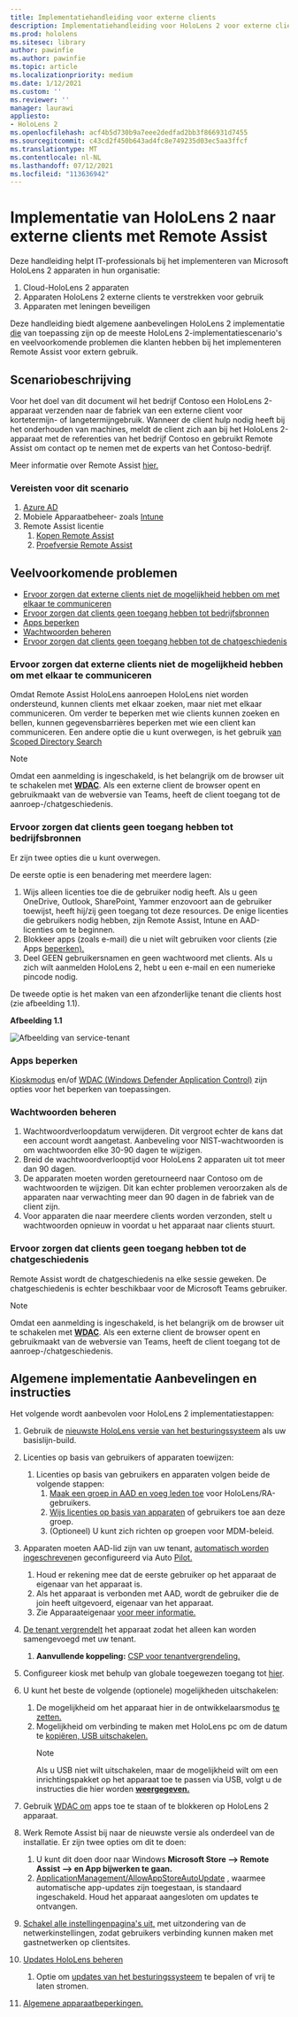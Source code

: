 ```yaml
---
title: Implementatiehandleiding voor externe clients
description: Implementatiehandleiding voor HoloLens 2 voor externe clients (met Hulp op afstand als voorbeeld)
ms.prod: hololens
ms.sitesec: library
author: pawinfie
ms.author: pawinfie
ms.topic: article
ms.localizationpriority: medium
ms.date: 1/12/2021
ms.custom: ''
ms.reviewer: ''
manager: laurawi
appliesto:
- HoloLens 2
ms.openlocfilehash: acf4b5d730b9a7eee2dedfad2bb3f866931d7455
ms.sourcegitcommit: c43cd2f450b643ad4fc8e749235d03ec5aa3ffcf
ms.translationtype: MT
ms.contentlocale: nl-NL
ms.lasthandoff: 07/12/2021
ms.locfileid: "113636942"
---
```

# <a name="deploying-hololens-2-to-external-clients-with-remote-assist"></a>Implementatie van HoloLens 2 naar externe clients met Remote Assist

Deze handleiding helpt IT-professionals bij het implementeren van Microsoft HoloLens 2 apparaten in hun organisatie:

1. Cloud-HoloLens 2 apparaten
1. Apparaten HoloLens 2 externe clients te verstrekken voor gebruik
1. Apparaten met leningen beveiligen

Deze handleiding biedt algemene aanbevelingen HoloLens 2 implementatie [die](#general-deployment-recommendations-and-instructions) van toepassing zijn op de [](#common-concerns) meeste HoloLens 2-implementatiescenario's en veelvoorkomende problemen die klanten hebben bij het implementeren Remote Assist voor extern gebruik.

## <a name="scenario-description"></a>Scenariobeschrijving

Voor het doel van dit document wil het bedrijf Contoso een HoloLens 2-apparaat verzenden naar de fabriek van een externe client voor kortetermijn- of langetermijngebruik. Wanneer de client hulp nodig heeft bij het onderhouden van machines, meldt de client zich aan bij het HoloLens 2-apparaat met de referenties van het bedrijf Contoso en gebruikt Remote Assist om contact op te nemen met de experts van het Contoso-bedrijf.

Meer informatie over Remote Assist [hier.](/hololens/hololens2-cloud-connected-overview#learn-about-remote-assist)

### <a name="requirements-for-this-scenario"></a>Vereisten voor dit scenario

1. [Azure AD](/azure/active-directory/fundamentals/active-directory-whatis)
1. Mobiele Apparaatbeheer- zoals [Intune](/mem/intune/fundamentals/free-trial-sign-up)
1. Remote Assist licentie
    1. [Kopen Remote Assist](/dynamics365/mixed-reality/remote-assist/buy-remote-assist)
    1. [Proefversie Remote Assist](/dynamics365/mixed-reality/remote-assist/try-remote-assist)

## <a name="common-concerns"></a>Veelvoorkomende problemen

- [Ervoor zorgen dat externe clients niet de mogelijkheid hebben om met elkaar te communiceren](#how-to-ensure-that-external-clients-do-not-have-the-ability-to-communicate-with-one-another)
- [Ervoor zorgen dat clients geen toegang hebben tot bedrijfsbronnen](#how-to-ensure-that-clients-do-not-have-access-to-company-resources)
- [Apps beperken](#how-to-restrict-apps)
- [Wachtwoorden beheren](#how-to-manage-passwords)
- [Ervoor zorgen dat clients geen toegang hebben tot de chatgeschiedenis](#how-to-ensure-that-clients-do-not-have-access-to-chat-history)

### <a name="how-to-ensure-that-external-clients-do-not-have-the-ability-to-communicate-with-one-another"></a>Ervoor zorgen dat externe clients niet de mogelijkheid hebben om met elkaar te communiceren

Omdat Remote Assist HoloLens aanroepen HoloLens niet worden ondersteund, kunnen clients met elkaar zoeken, maar niet met elkaar communiceren. Om verder te beperken met wie [](/microsoft-365/compliance/information-barriers) clients kunnen zoeken en bellen, kunnen gegevensbarrières beperken met wie een client kan communiceren. Een andere optie die u kunt overwegen, is het gebruik [van Scoped Directory Search](/MicrosoftTeams/teams-scoped-directory-search)

 > [!NOTE]
> Omdat een aanmelding is ingeschakeld, is het belangrijk om de browser uit te schakelen met [**WDAC**](/hololens/windows-defender-application-control-wdac). Als een externe client de browser opent en gebruikmaakt van de webversie van Teams, heeft de client toegang tot de aanroep-/chatgeschiedenis.

### <a name="how-to-ensure-that-clients-do-not-have-access-to-company-resources"></a>Ervoor zorgen dat clients geen toegang hebben tot bedrijfsbronnen

Er zijn twee opties die u kunt overwegen.

De eerste optie is een benadering met meerdere lagen:

1. Wijs alleen licenties toe die de gebruiker nodig heeft. Als u geen OneDrive, Outlook, SharePoint, Yammer enzovoort aan de gebruiker toewijst, heeft hij/zij geen toegang tot deze resources. De enige licenties die gebruikers nodig hebben, zijn Remote Assist, Intune en AAD-licenties om te beginnen.
1. Blokkeer apps (zoals e-mail) die u niet wilt gebruiken voor clients (zie Apps [beperken).](#how-to-restrict-apps)
1. Deel GEEN gebruikersnamen en geen wachtwoord met clients. Als u zich wilt aanmelden HoloLens 2, hebt u een e-mail en een numerieke pincode nodig.

De tweede optie is het maken van een afzonderlijke tenant die clients host (zie afbeelding 1.1).

**Afbeelding 1.1**

![Afbeelding van service-tenant](./images/hololens-service-tenant-image.png)

### <a name="how-to-restrict-apps"></a>Apps beperken

[Kioskmodus](/hololens/hololens-kiosk) en/of [WDAC (Windows Defender Application Control)](/hololens/windows-defender-application-control-wdac) zijn opties voor het beperken van toepassingen.

### <a name="how-to-manage-passwords"></a>Wachtwoorden beheren

1. Wachtwoordverloopdatum verwijderen. Dit vergroot echter de kans dat een account wordt aangetast. Aanbeveling voor NIST-wachtwoorden is om wachtwoorden elke 30-90 dagen te wijzigen.
1. Breid de wachtwoordverlooptijd voor HoloLens 2 apparaten uit tot meer dan 90 dagen.
1. De apparaten moeten worden geretourneerd naar Contoso om de wachtwoorden te wijzigen. Dit kan echter problemen veroorzaken als de apparaten naar verwachting meer dan 90 dagen in de fabriek van de client zijn.  
1. Voor apparaten die naar meerdere clients worden verzonden, stelt u wachtwoorden opnieuw in voordat u het apparaat naar clients stuurt.

### <a name="how-to-ensure-that-clients-do-not-have-access-to-chat-history"></a>Ervoor zorgen dat clients geen toegang hebben tot de chatgeschiedenis

Remote Assist wordt de chatgeschiedenis na elke sessie geweken. De chatgeschiedenis is echter beschikbaar voor de Microsoft Teams gebruiker.

> [!NOTE]
> Omdat een aanmelding is ingeschakeld, is het belangrijk om de browser uit te schakelen met [**WDAC**](/hololens/windows-defender-application-control-wdac). Als een externe client de browser opent en gebruikmaakt van de webversie van Teams, heeft de client toegang tot de aanroep-/chatgeschiedenis.

## <a name="general-deployment-recommendations-and-instructions"></a>Algemene implementatie Aanbevelingen en instructies

Het volgende wordt aanbevolen voor HoloLens 2 implementatiestappen:

1. Gebruik de [nieuwste HoloLens versie van het besturingssysteem](https://aka.ms/hololens2download) als uw basislijn-build.
1. Licenties op basis van gebruikers of apparaten toewijzen:
    1. Licenties op basis van gebruikers en apparaten volgen beide de volgende stappen:
        1. [Maak een groep in AAD en voeg leden toe](/azure/active-directory/fundamentals/active-directory-groups-create-azure-portal#create-a-basic-group-and-add-members) voor HoloLens/RA-gebruikers.
        1. [Wijs licenties op basis van apparaten](/azure/active-directory/enterprise-users/licensing-groups-assign#:~:text=In%20this%20article%201%20Assign%20the%20required%20licenses,3%20Check%20for%20license%20problems%20and%20resolve%20them) of gebruikers toe aan deze groep.
        1. (Optioneel) U kunt zich richten op groepen voor MDM-beleid.

1. Apparaten moeten AAD-lid zijn van uw tenant, [automatisch worden ingeschreven](/hololens/hololens-enroll-mdm#auto-enrollment-in-mdm)en geconfigureerd via Auto [Pilot.](/hololens/hololens2-autopilot)
    1. Houd er rekening mee dat de eerste gebruiker op het apparaat de eigenaar van het apparaat is.
    1. Als het apparaat is verbonden met AAD, wordt de gebruiker die de join heeft uitgevoerd, eigenaar van het apparaat.
    1. Zie Apparaateigenaar [voor meer informatie.](/hololens/security-adminless-os#device-owner)
1. [De tenant vergrendelt](/hololens/hololens-release-notes#tenantlockdown-csp-and-autopilot) het apparaat zodat het alleen kan worden samengevoegd met uw tenant.
    1. **Aanvullende koppeling:** [CSP voor tenantvergrendeling.](/windows/client-management/mdm/tenantlockdown-csp)
1. Configureer kiosk met behulp van globale toegewezen toegang tot [hier](/hololens/hololens-global-assigned-access-kiosk).
1. U kunt het beste de volgende (optionele) mogelijkheden uitschakelen:
    1. De mogelijkheid om het apparaat hier in de ontwikkelaarsmodus [te zetten.](/windows/client-management/mdm/policy-csp-applicationmanagement#applicationmanagement-allowdeveloperunlock)
    1. Mogelijkheid om verbinding te maken met HoloLens pc om de datum te [kopiëren, USB uitschakelen.](/windows/client-management/mdm/policy-csp-connectivity#connectivity-allowusbconnection)
       > [!NOTE]
        > Als u USB niet wilt uitschakelen, maar de mogelijkheid wilt om een inrichtingspakket op het apparaat toe te passen via USB, volgt u de instructies die hier worden [**weergegeven.**](/windows/client-management/mdm/policy-csp-security#security-allowaddprovisioningpackage)

1. Gebruik [WDAC om](/hololens/windows-defender-application-control-wdac) apps toe te staan of te blokkeren op HoloLens 2 apparaat.
1. Werk Remote Assist bij naar de nieuwste versie als onderdeel van de installatie. Er zijn twee opties om dit te doen:
    1. U kunt dit doen door naar Windows **Microsoft Store --> Remote Assist --> en App bijwerken te gaan.**
    1. [ApplicationManagement/AllowAppStoreAutoUpdate](/windows/client-management/mdm/policy-csp-applicationmanagement#applicationmanagement-allowappstoreautoupdate) , waarmee automatische app-updates zijn toegestaan, is standaard ingeschakeld. Houd het apparaat aangesloten om updates te ontvangen.
1. [Schakel alle instellingenpagina's uit,](/hololens/settings-uri-list) met uitzondering van de netwerkinstellingen, zodat gebruikers verbinding kunnen maken met gastnetwerken op clientsites.
1. [Updates HoloLens beheren](/hololens/hololens-updates)
    1. Optie om [updates van het besturingssysteem](/mem/intune/protect/windows-update-for-business-configure#create-and-assign-update-rings) te bepalen of vrij te laten stromen.
1. [Algemene apparaatbeperkingen.](/hololens/hololens-common-device-restrictions)
